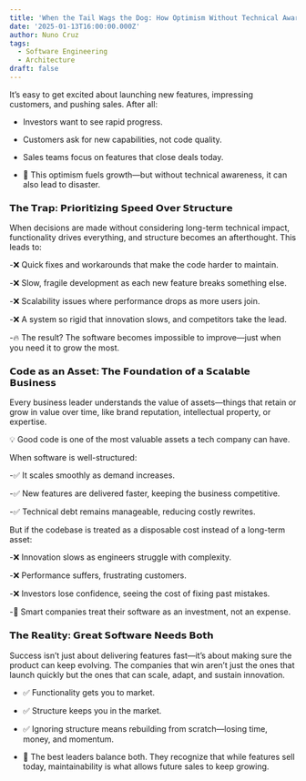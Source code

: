 ```yaml
---
title: 'When the Tail Wags the Dog: How Optimism Without Technical Awareness Can Hurt Growth'
date: '2025-01-13T16:00:00.000Z'
author: Nuno Cruz
tags:
  - Software Engineering
  - Architecture
draft: false
---
```


It’s easy to get excited about launching new features, impressing customers, and pushing sales. After all:

- Investors want to see rapid progress.

- Customers ask for new capabilities, not code quality.

- Sales teams focus on features that close deals today.

- 🚀 This optimism fuels growth—but without technical awareness, it can also lead to disaster.



### 𝗧𝗵𝗲 𝗧𝗿𝗮𝗽: 𝗣𝗿𝗶𝗼𝗿𝗶𝘁𝗶𝘇𝗶𝗻𝗴 𝗦𝗽𝗲𝗲𝗱 𝗢𝘃𝗲𝗿 𝗦𝘁𝗿𝘂𝗰𝘁𝘂𝗿𝗲

When decisions are made without considering long-term technical impact, functionality drives everything, and structure becomes an afterthought. This leads to:

-❌ Quick fixes and workarounds that make the code harder to maintain.

-❌ Slow, fragile development as each new feature breaks something else.

-❌ Scalability issues where performance drops as more users join.

-❌ A system so rigid that innovation slows, and competitors take the lead.

-🔥 The result? The software becomes impossible to improve—just when you need it to grow the most.



### 𝗖𝗼𝗱𝗲 𝗮𝘀 𝗮𝗻 𝗔𝘀𝘀𝗲𝘁: 𝗧𝗵𝗲 𝗙𝗼𝘂𝗻𝗱𝗮𝘁𝗶𝗼𝗻 𝗼𝗳 𝗮 𝗦𝗰𝗮𝗹𝗮𝗯𝗹𝗲 𝗕𝘂𝘀𝗶𝗻𝗲𝘀𝘀

Every business leader understands the value of assets—things that retain or grow in value over time, like brand reputation, intellectual property, or expertise.

💡 Good code is one of the most valuable assets a tech company can have.

When software is well-structured:

-✅ It scales smoothly as demand increases.

-✅ New features are delivered faster, keeping the business competitive.

-✅ Technical debt remains manageable, reducing costly rewrites.

But if the codebase is treated as a disposable cost instead of a long-term asset:

-❌ Innovation slows as engineers struggle with complexity.

-❌ Performance suffers, frustrating customers.

-❌ Investors lose confidence, seeing the cost of fixing past mistakes.

-📌 Smart companies treat their software as an investment, not an expense.



### 𝗧𝗵𝗲 𝗥𝗲𝗮𝗹𝗶𝘁𝘆: 𝗚𝗿𝗲𝗮𝘁 𝗦𝗼𝗳𝘁𝘄𝗮𝗿𝗲 𝗡𝗲𝗲𝗱𝘀 𝗕𝗼𝘁𝗵

Success isn’t just about delivering features fast—it’s about making sure the product can keep evolving. The companies that win aren’t just the ones that launch quickly but the ones that can scale, adapt, and sustain innovation.

- ✅ Functionality gets you to market.

- ✅ Structure keeps you in the market.

- ✅ Ignoring structure means rebuilding from scratch—losing time, money, and momentum.

- 📌 The best leaders balance both. They recognize that while features sell today, maintainability is what allows future sales to keep growing.